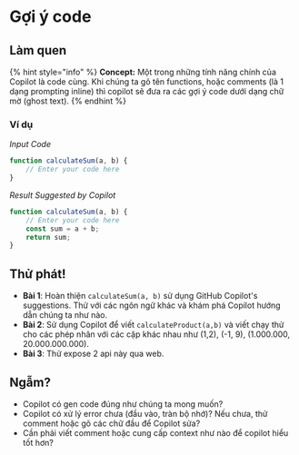 # Gợi ý code

## Làm quen

{% hint style="info" %}
**Concept:** Một trong những tính năng chính của Copilot là code cùng. Khi chúng ta gõ tên functions, hoặc comments (là 1 dạng prompting inline) thì copilot sẽ đưa ra các gợi ý code dưới dạng chữ mờ (ghost text).
{% endhint %}

### **Ví dụ**

_Input Code_

```javascript
function calculateSum(a, b) {
    // Enter your code here
}
```

_Result Suggested by Copilot_

```javascript
function calculateSum(a, b) {
    // Enter your code here
    const sum = a + b;
    return sum;
}
```

## Thử phát!

* **Bài 1**: Hoàn thiện `calculateSum(a, b)` sử dụng GitHub Copilot's suggestions. Thử với các ngôn ngữ khác và khám phá Copilot hướng dẫn chúng ta như nào.
* **Bài 2**: Sử dụng Copilot để viết `calculateProduct(a,b)`  và viết chạy thử cho các phép nhân với các cặp khác nhau như (1,2), (-1, 9), (1.000.000, 20.000.000.000).
* **Bài 3**: Thử expose 2 api này qua web.  &#x20;

## Ngẫm?

* Copilot có gen code đúng như chúng ta mong muốn?
* Copilot có xử lý error chưa (đầu vào, tràn bộ nhớ)? Nếu chưa, thử comment hoặc gõ các chữ đầu để Copilot sửa?
* Cần phải viết comment hoặc cung cấp context như nào để copilot hiểu tốt hơn?
